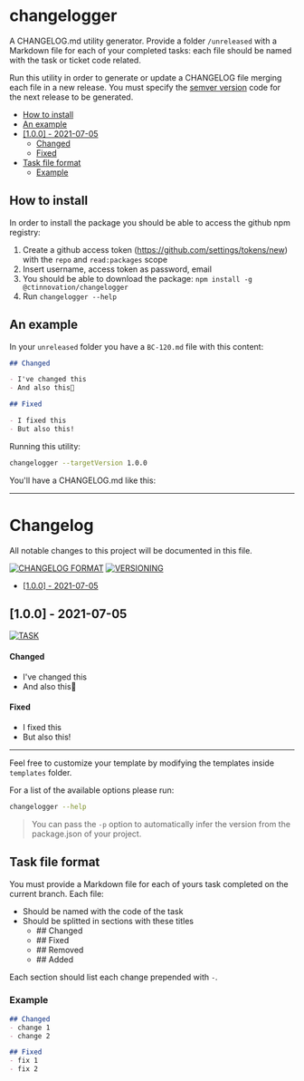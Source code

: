 # changelogger

A CHANGELOG.md utility generator. Provide a folder `/unreleased` with a Markdown file for each of your completed tasks: each file should be named with the task or ticket code related.

Run this utility in order to generate or update a CHANGELOG file merging each file in a new release. You must specify the [semver version](https://semver.org/lang/it/) code for the next release to be generated.

- [How to install](#how-to-install)
- [An example](#an-example)
- [[1.0.0] - 2021-07-05](#100---2021-07-05)
    - [Changed](#changed)
    - [Fixed](#fixed)
- [Task file format](#task-file-format)
  - [Example](#example)

## How to install

In order to install the package you should be able to access the github npm registry:

1. Create a github access token (https://github.com/settings/tokens/new) with the `repo` and `read:packages` scope
3. Insert username, access token as password, email
4. You should be able to download the package: `npm install -g @ctinnovation/changelogger`
5. Run `changelogger --help`

## An example

In your `unreleased` folder you have a `BC-120.md` file with this content:

```markdown
## Changed

- I've changed this
- And also this

## Fixed

- I fixed this
- But also this!
```

Running this utility:

```bash
changelogger --targetVersion 1.0.0
```

You'll have a CHANGELOG.md like this:

---
# Changelog

All notable changes to this project will be documented in this file.

[![CHANGELOG
FORMAT](https://img.shields.io/badge/Format-keepachangelog-orange.svg)](https://keepachangelog.com/en/1.0.0/)
[![VERSIONING](https://img.shields.io/badge/Versioning-semver-red.svg)](https://semver.org/spec/v2.0.0.html)

- [[1.0.0] - 2021-07-05](#100---2021-07-05)

## [1.0.0] - 2021-07-05

[![TASK](https://img.shields.io/badge/TASK-BC%20120-default.svg)](https://ctinnovation.atlassian.net/browse/BC-120)

#### Changed

- I've changed this
- And also this

#### Fixed

- I fixed this
- But also this!

---

Feel free to customize your template by modifying the templates inside `templates` folder.

For a list of the available options please run:

```bash
changelogger --help
```

> You can pass the `-p` option to automatically infer the version from the package.json of your project.

## Task file format

You must provide a Markdown file for each of yours task completed on the current branch. Each file:

- Should be named with the code of the task
- Should be splitted in sections with these titles
  - \## Changed
  - \## Fixed
  - \## Removed
  - \## Added

Each section should list each change prepended with `-`.

### Example

```markdown
## Changed
- change 1
- change 2

## Fixed
- fix 1
- fix 2
```
